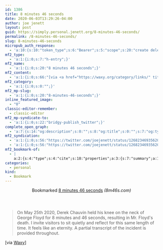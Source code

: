 ```yaml
---
id: 1386
title: 8 minutes 46 seconds
date: 2020-06-03T13:29:26-04:00
author: joe jenett
layout: post
guid: https://simply.personal.jenett.org/8-minutes-46-seconds/
permalink: /8-minutes-46-seconds/
slug: 8-minutes-46-seconds
micropub_auth_response:
  - 'a:10:{s:10:"token_type";s:6:"Bearer";s:5:"scope";s:20:"create delete update";s:2:"me";s:35:"https://simply.personal.jenett.org/";s:9:"issued_by";s:62:"https://simply.personal.jenett.org/wp-json/indieauth/1.0/token";s:9:"client_id";s:20:"https://omnibear.com";s:11:"client_name";s:8:"Omnibear";s:11:"client_icon";s:29:"https://omnibear.com/logo.svg";s:9:"issued_at";i:1591205295;s:4:"user";i:1;s:13:"last_accessed";i:1591205366;}'
mf2_type:
  - 'a:1:{i:0;s:7:"h-entry";}'
mf2_name:
  - 'a:1:{i:0;s:20:"8 minutes 46 seconds";}'
mf2_content:
  - 'a:1:{i:0;s:66:"[via <a href="https://waxy.org/category/links/" title="">Waxy</a>]";}'
mf2_category:
  - 'a:1:{i:0;s:0:"";}'
mf2_mp-slug:
  - 'a:1:{i:0;s:20:"8-minutes-46-seconds";}'
inline_featured_image:
  - "0"
classic-editor-remember:
  - classic-editor
mf2_mp-syndicate-to:
  - 'a:1:{i:0;s:22:"bridgy-publish_twitter";}'
complete_open_graph:
  - 'a:7:{s:14:"og:description";s:0:"";s:8:"og:title";s:0:"";s:7:"og:type";s:0:"";s:12:"twitter:card";s:7:"summary";s:15:"twitter:creator";s:0:"";s:19:"twitter:description";s:0:"";s:8:"og:image";s:0:"";}'
mf2_syndication:
  - 'a:1:{i:0;s:56:"https://twitter.com/joejenett/status/1268234693562052609";}'
  - 'a:1:{i:0;s:56:"https://twitter.com/joejenett/status/1268234693562052609";}'
mf2_bookmark-of:
  - |
    a:2:{s:4:"type";s:4:"cite";s:10:"properties";a:3:{s:7:"summary";a:1:{i:0;s:298:"On May 25th 2020, Derek Chauvin held his knee on the neck of George Floyd for 8 minutes and 46 seconds, resulting in Mr. Floyd's death. I invite visitors to sit quietly and reflect for this same length of time. It feels like an eternity. A partial transcript of the incident is provided throughout.";}s:4:"name";a:1:{i:0;s:20:"8 minutes 46 seconds";}s:3:"url";a:1:{i:0;s:18:"https://8m46s.com/";}}}
categories:
  - personal
kind:
  - Bookmark
---
```

<div class="entry-reaction"><section class="response u-bookmark-of h-cite"><header><span class="kind-display-text">Bookmarked</span> <a href="https://8m46s.com/" class="p-name u-url">8 minutes 46 seconds</a> <em>(<span class="p-publication">8m46s.com</span>)</em></header>
<blockquote class="e-summary">On May 25th 2020, Derek Chauvin held his knee on the neck of George Floyd for 8 minutes and 46 seconds, resulting in Mr. Floyd's death. I invite visitors to sit quietly and reflect for this same length of time. It feels like an eternity. A partial transcript of the incident is provided throughout.</blockquote></section></div>
<div class="entry-content e-content" itemprop="description articleBody">
<p>[via <a href="https://waxy.org/category/links/" title="">Waxy</a>]</p></div>